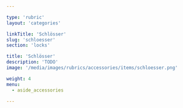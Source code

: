 ```yaml
---

type: 'rubric'
layout: 'categories'

linkTitle: 'Schlösser'
slug: 'schloesser'
section: 'locks'

title: 'Schlösser'
description: 'TODO'
image: '/media/images/rubrics/accessories/items/schloesser.png'

weight: 4
menu:
  - aside_accessories  

---
```

